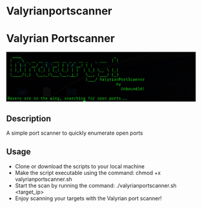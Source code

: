 # Valyrianportscanner


# Valyrian Portscanner
![screenshot](screenshots/screenshot.png)

## Description
A simple port scanner to quickly enumerate open ports

## Usage
+ Clone or download the scripts to your local machine
+ Make the script executable using the command: chmod +x valyrianportscanner.sh
+ Start the scan by running the command: ./valyrianportscanner.sh <target_ip>
+ Enjoy scanning your targets with the Valyrian port scanner!